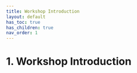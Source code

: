 ```yaml
---
title: Workshop Introduction
layout: default
has_toc: true
has_children: true
nav_order: 1
---
```


# 1. Workshop Introduction